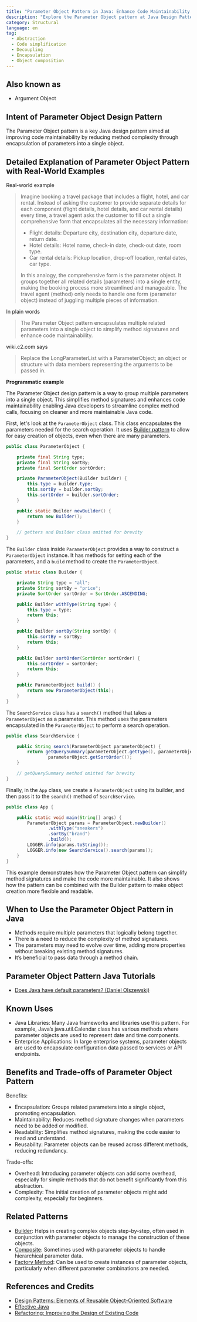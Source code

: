```yaml
---
title: "Parameter Object Pattern in Java: Enhance Code Maintainability & Encapsulation"
description: "Explore the Parameter Object pattern at Java Design Patterns. Learn how it simplifies method signatures, enhances maintainability, and promotes encapsulation with real-world examples and detailed code snippets."
category: Structural
language: en
tag:
  - Abstraction
  - Code simplification
  - Decoupling
  - Encapsulation
  - Object composition
---
```


## Also known as

* Argument Object

## Intent of Parameter Object Design Pattern

The Parameter Object pattern is a key Java design pattern aimed at improving code maintainability by reducing method complexity through encapsulation of parameters into a single object.

## Detailed Explanation of Parameter Object Pattern with Real-World Examples

Real-world example

> Imagine booking a travel package that includes a flight, hotel, and car rental. Instead of asking the customer to provide separate details for each component (flight details, hotel details, and car rental details) every time, a travel agent asks the customer to fill out a single comprehensive form that encapsulates all the necessary information:
>
> - Flight details: Departure city, destination city, departure date, return date.
> - Hotel details: Hotel name, check-in date, check-out date, room type.
> - Car rental details: Pickup location, drop-off location, rental dates, car type.
> 
> In this analogy, the comprehensive form is the parameter object. It groups together all related details (parameters) into a single entity, making the booking process more streamlined and manageable. The travel agent (method) only needs to handle one form (parameter object) instead of juggling multiple pieces of information.

In plain words

> The Parameter Object pattern encapsulates multiple related parameters into a single object to simplify method signatures and enhance code maintainability.

wiki.c2.com says

> Replace the LongParameterList with a ParameterObject; an object or structure with data members representing the arguments to be passed in.

**Programmatic example**

The Parameter Object design pattern is a way to group multiple parameters into a single object. This simplifies method signatures and enhances code maintainability enabling Java developers to streamline complex method calls, focusing on cleaner and more maintainable Java code.

First, let's look at the `ParameterObject` class. This class encapsulates the parameters needed for the search operation. It uses [Builder pattern](https://java-design-patterns.com/patterns/builder/) to allow for easy creation of objects, even when there are many parameters.

```java
public class ParameterObject {

    private final String type;
    private final String sortBy;
    private final SortOrder sortOrder;

    private ParameterObject(Builder builder) {
        this.type = builder.type;
        this.sortBy = builder.sortBy;
        this.sortOrder = builder.sortOrder;
    }

    public static Builder newBuilder() {
        return new Builder();
    }

    // getters and Builder class omitted for brevity
}
```

The `Builder` class inside `ParameterObject` provides a way to construct a `ParameterObject` instance. It has methods for setting each of the parameters, and a `build` method to create the `ParameterObject`.

```java
public static class Builder {

    private String type = "all";
    private String sortBy = "price";
    private SortOrder sortOrder = SortOrder.ASCENDING;

    public Builder withType(String type) {
        this.type = type;
        return this;
    }

    public Builder sortBy(String sortBy) {
        this.sortBy = sortBy;
        return this;
    }

    public Builder sortOrder(SortOrder sortOrder) {
        this.sortOrder = sortOrder;
        return this;
    }

    public ParameterObject build() {
        return new ParameterObject(this);
    }
}
```

The `SearchService` class has a `search()` method that takes a `ParameterObject` as a parameter. This method uses the parameters encapsulated in the `ParameterObject` to perform a search operation.

```java
public class SearchService {

    public String search(ParameterObject parameterObject) {
        return getQuerySummary(parameterObject.getType(), parameterObject.getSortBy(),
                parameterObject.getSortOrder());
    }

    // getQuerySummary method omitted for brevity
}
```

Finally, in the `App` class, we create a `ParameterObject` using its builder, and then pass it to the `search()` method of `SearchService`.

```java
public class App {

    public static void main(String[] args) {
        ParameterObject params = ParameterObject.newBuilder()
                .withType("sneakers")
                .sortBy("brand")
                .build();
        LOGGER.info(params.toString());
        LOGGER.info(new SearchService().search(params));
    }
}
```

This example demonstrates how the Parameter Object pattern can simplify method signatures and make the code more maintainable. It also shows how the pattern can be combined with the Builder pattern to make object creation more flexible and readable.

## When to Use the Parameter Object Pattern in Java

* Methods require multiple parameters that logically belong together.
* There is a need to reduce the complexity of method signatures.
* The parameters may need to evolve over time, adding more properties without breaking existing method signatures.
* It’s beneficial to pass data through a method chain.

## Parameter Object Pattern Java Tutorials

* [Does Java have default parameters? (Daniel Olszewski)](http://dolszewski.com/java/java-default-parameters)


## Known Uses

* Java Libraries: Many Java frameworks and libraries use this pattern. For example, Java’s java.util.Calendar class has various methods where parameter objects are used to represent date and time components.
* Enterprise Applications: In large enterprise systems, parameter objects are used to encapsulate configuration data passed to services or API endpoints.

## Benefits and Trade-offs of Parameter Object Pattern

Benefits:

* Encapsulation: Groups related parameters into a single object, promoting encapsulation.
* Maintainability: Reduces method signature changes when parameters need to be added or modified.
* Readability: Simplifies method signatures, making the code easier to read and understand.
* Reusability: Parameter objects can be reused across different methods, reducing redundancy.

Trade-offs:

* Overhead: Introducing parameter objects can add some overhead, especially for simple methods that do not benefit significantly from this abstraction.
* Complexity: The initial creation of parameter objects might add complexity, especially for beginners.

## Related Patterns

* [Builder](https://java-design-patterns.com/patterns/builder/): Helps in creating complex objects step-by-step, often used in conjunction with parameter objects to manage the construction of these objects.
* [Composite](https://java-design-patterns.com/patterns/composite/): Sometimes used with parameter objects to handle hierarchical parameter data.
* [Factory Method](https://java-design-patterns.com/patterns/factory-method/): Can be used to create instances of parameter objects, particularly when different parameter combinations are needed.

## References and Credits

* [Design Patterns: Elements of Reusable Object-Oriented Software](https://amzn.to/3w0pvKI)
* [Effective Java](https://amzn.to/4cGk2Jz)
* [Refactoring: Improving the Design of Existing Code](https://amzn.to/3TVEgaB)
